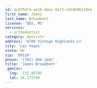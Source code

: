 ```yaml
---
id: ac879dfa-ae16-4dac-8a73-cb3db9613de4
first_name: James
last_name: Broadbent
license: 'DDS, MS'
services:
  - orthodontist
category: dentists
address: '6780 Vintage Highlands Ln'
city: 'Las Vegas'
state: NV
zip: '89110'
phone: '(702) 968-1682'
title: 'James Broadbent'
_geoloc:
  lng: -115.05795
  lat: 36.172744
---
```

